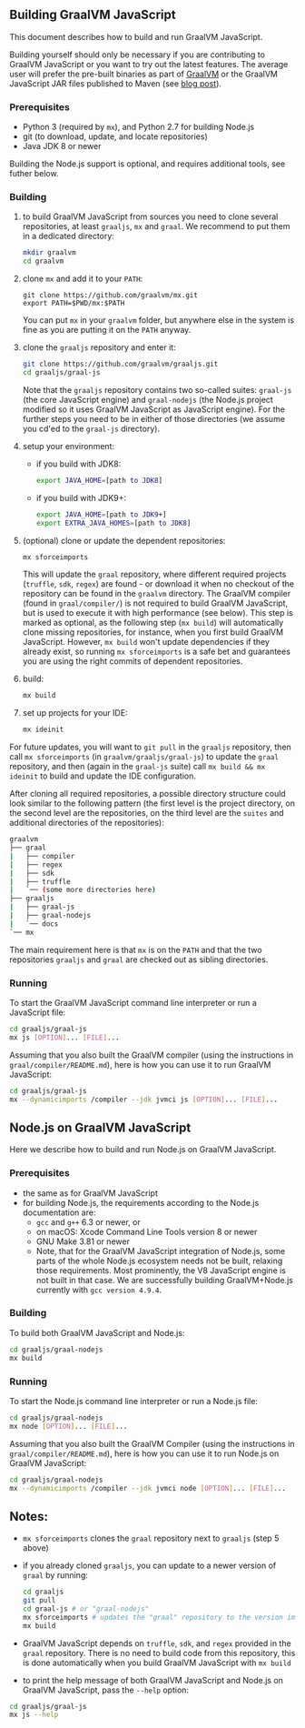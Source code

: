 ## Building GraalVM JavaScript

This document describes how to build and run GraalVM JavaScript.

Building yourself should only be necessary if you are contributing to GraalVM JavaScript or you want to try out the latest features.
The average user will prefer the pre-built binaries as part of [GraalVM](http://www.graalvm.org/downloads/) or the GraalVM JavaScript JAR files published to Maven (see [blog post](https://medium.com/graalvm/graalvms-javascript-engine-on-jdk11-with-high-performance-3e79f968a819)).

### Prerequisites

* Python 3 (required by `mx`), and Python 2.7 for building Node.js
* git (to download, update, and locate repositories)
* Java JDK 8 or newer

Building the Node.js support is optional, and requires additional tools, see futher below.

### Building

1. to build GraalVM JavaScript from sources you need to clone several repositories, at least `graaljs`, `mx` and `graal`. We recommend to put them in a dedicated directory:
    ```bash
    mkdir graalvm
    cd graalvm
    ```

2. clone `mx` and add it to your `PATH`:
    ```
    git clone https://github.com/graalvm/mx.git
    export PATH=$PWD/mx:$PATH
    ```
    You can put `mx` in your `graalvm` folder, but anywhere else in the system is fine as you are putting it on the `PATH` anyway.

3. clone the `graaljs` repository and enter it:
    ```bash
    git clone https://github.com/graalvm/graaljs.git
    cd graaljs/graal-js
    ```
    Note that the `graaljs` repository contains two so-called suites: `graal-js` (the core JavaScript engine) and `graal-nodejs` (the Node.js project modified so it uses GraalVM JavaScript as JavaScript engine).
    For the further steps you need to be in either of those directories (we assume you cd'ed to the `graal-js` directory).

4. setup your environment:
    - if you build with JDK8:
        ```bash
        export JAVA_HOME=[path to JDK8]
        ```
    - if you build with JDK9+:
        ```bash
        export JAVA_HOME=[path to JDK9+]
        export EXTRA_JAVA_HOMES=[path to JDK8]
        ```
5. (optional) clone or update the dependent repositories:
    ```bash
    mx sforceimports
    ```
    This will update the `graal` repository, where different required projects (`truffle`, `sdk`, `regex`) are found - or download it when no checkout of the repository can be found in the `graalvm` directory.
    The GraalVM compiler (found in `graal/compiler/`) is not required to build GraalVM JavaScript, but is used to execute it with high performance (see below).
    This step is marked as optional, as the following step (`mx build`) will automatically clone missing repositories, for instance, when you first build GraalVM JavaScript.
    However, `mx build` won't update dependencies if they already exist, so running `mx sforceimports` is a safe bet and guarantees you are using the right commits of dependent repositories.

6. build:
    ```bash
    mx build
    ```

7. set up projects for your IDE:
   ```bash
   mx ideinit
   ```

For future updates, you will want to `git pull` in the `graaljs` repository, then call `mx sforceimports` (in `graalvm/graaljs/graal-js`) to update the `graal` repository, and then (again in the `graal-js` suite) call `mx build && mx ideinit` to build and update the IDE configuration.

After cloning all required repositories, a possible directory structure could look similar to the following pattern (the first level is the project directory, on the second level are the repositories, on the third level are the `suites` and additional directories of the repositories):
```bash
graalvm
├── graal
|   ├── compiler
|   ├── regex
|   ├── sdk
|   ├── truffle
|   `── (some more directories here)
├── graaljs
|   ├── graal-js
|   ├── graal-nodejs
|   `── docs
`── mx
```
The main requirement here is that `mx` is on the `PATH` and that the two repositories `graaljs` and `graal` are checked out as sibling directories.


### Running

To start the GraalVM JavaScript command line interpreter or run a JavaScript file:
```bash
cd graaljs/graal-js
mx js [OPTION]... [FILE]...
```

Assuming that you also built the GraalVM compiler (using the instructions in `graal/compiler/README.md`), here is how you can use it to run GraalVM JavaScript:
```bash
cd graaljs/graal-js
mx --dynamicimports /compiler --jdk jvmci js [OPTION]... [FILE]...
```


## Node.js on GraalVM JavaScript

Here we describe how to build and run Node.js on GraalVM JavaScript.


### Prerequisites

* the same as for GraalVM JavaScript
* for building Node.js, the requirements according to the Node.js documentation are:
  * `gcc` and `g++` 6.3 or newer, or
  * on macOS: Xcode Command Line Tools version 8 or newer
  * GNU Make 3.81 or newer
  * Note, that for the GraalVM JavaScript integration of Node.js, some parts of the whole Node.js ecosystem needs not be built, relaxing those requirements. Most prominently, the V8 JavaScript engine is not built in that case. We are successfully building GraalVM+Node.js currently with `gcc version 4.9.4`.


### Building

To build both GraalVM JavaScript and Node.js:
```bash
cd graaljs/graal-nodejs
mx build
```


### Running

To start the Node.js command line interpreter or run a Node.js file:
```bash
cd graaljs/graal-nodejs
mx node [OPTION]... [FILE]...
```

Assuming that you also built the GraalVM Compiler (using the instructions in `graal/compiler/README.md`), here is how you can use it to run Node.js on GraalVM JavaScript:
```bash
cd graaljs/graal-nodejs
mx --dynamicimports /compiler --jdk jvmci node [OPTION]... [FILE]...
```


## Notes:

- `mx sforceimports` clones the `graal` repository next to `graaljs` (step 5 above)

- if you already cloned `graaljs`, you can update to a newer version of `graal` by running:
    ```bash
    cd graaljs
    git pull
    cd graal-js # or "graal-nodejs"
    mx sforceimports # updates the "graal" repository to the version imported by the current suite
    mx build
    ```

- GraalVM JavaScript depends on `truffle`, `sdk`, and `regex` provided in the `graal` repository. There is no need to build code from this repository, this is done automatically when you build GraalVM JavaScript with `mx build`

- to print the help message of both GraalVM JavaScript and Node.js on GraalVM JavaScript, pass the `--help` option:
```bash
cd graaljs/graal-js
mx js --help
```

